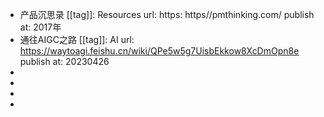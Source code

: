 - 产品沉思录
  [[tag]]: Resources
  url: https: https//pmthinking.com/
  publish at: 2017年
- 通往AIGC之路
  [[tag]]: AI
  url: https://waytoagi.feishu.cn/wiki/QPe5w5g7UisbEkkow8XcDmOpn8e
  publish at: 20230426
-
-
-
-